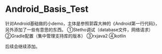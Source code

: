 # Android_Basis_Test
针对Android基础做的小demo，主体是参照郭霖大神的《Android第一行代码》，另外添加了一些有意思的东西。
①Stetho调试（database文件，网络请求）
②Gradle配置（集中管理支持库的版本）
③rxjava2
④kotlin

后续会继续添加。
